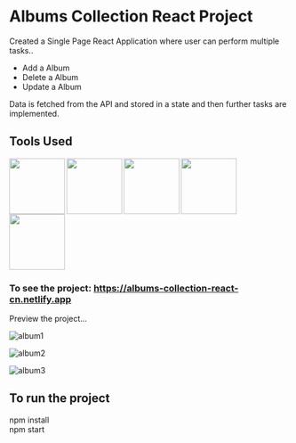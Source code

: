 # Albums Collection React Project

Created a Single Page React Application where user can perform multiple tasks..
* Add a Album
* Delete a Album
* Update a Album

Data is fetched from the API and stored in a state and then further tasks are implemented.


## Tools Used
<img align="left" src="https://user-images.githubusercontent.com/18380165/224329335-3cdf989b-bdce-41e6-82dc-7d4c50d5f283.png" width="100" height="100">
<img align="left" src="https://user-images.githubusercontent.com/18380165/224329345-7363d693-4f27-4a58-8c9e-086d8a3fa420.png" width="100" height="100">
<img align="left" src="https://user-images.githubusercontent.com/18380165/224332427-426a3fbb-e25d-4deb-a832-666ae2e2e418.png" width="100" height="100">
<img align="left" src="https://cdn.freebiesupply.com/logos/large/2x/react-1-logo-png-transparent.png" width="100" height="100">
<img  src="https://user-images.githubusercontent.com/18380165/224329339-a5174b23-1a5c-4ae4-95c8-ead20a29d77e.png" width="100" height="100">


### To see the project: https://albums-collection-react-cn.netlify.app

Preview the project...

![album1](https://github.com/shubhamdhiman/Albums-Collection-React-Project/assets/18380165/7652d573-64e2-4da3-9e4e-684a9db50f01)

![album2](https://github.com/shubhamdhiman/Albums-Collection-React-Project/assets/18380165/ab46ac35-b47e-4d31-8ada-072107609f16)

![album3](https://github.com/shubhamdhiman/Albums-Collection-React-Project/assets/18380165/c0baa288-7a40-43b3-8a54-4898d5a573ee)


## To run the project

  npm install<br>
  npm start
 

 

